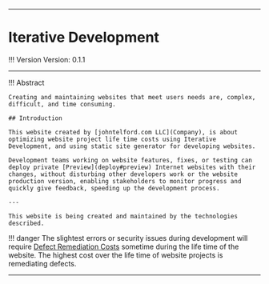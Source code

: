 <!-- Cloudflare Depolyment Notes 
 pip freeze > requirements.txt
-->


---

# Iterative Development

!!! Version
    Version: 0.1.1

---

!!! Abstract

    Creating and maintaining websites that meet users needs are, complex, difficult, and time consuming.

    ## Introduction

    This website created by [johntelford.com LLC](Company), is about optimizing website project life time costs using Iterative Development, and using static site generator for developing websites.

    Development teams working on website features, fixes, or testing can deploy private [Preview](deploy#preview) Internet websites with their changes, without disturbing other developers work or the website production version, enabling stakeholders to monitor progress and quickly give feedback, speeding up the development process.

    ---

    This website is being created and maintained by the technologies described.

!!! danger 
    The slightest errors or security issues during development will require [Defect Remediation Costs](defect_costs.md) sometime during the life time of the website. The highest cost over the life time of website projects is remediating defects.

---
